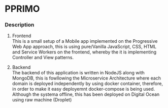 # PPRIMO

### Description
1. Frontend <br>
This is a small setup of a Mobile app implemented on the Progressive Web App approach, this is using pure/Vanilla JavaScript, CSS, HTML and Service Workers
on the frontend, whereby the it is implementing Controller and View patterns.

2. Backend <br>
The backend of this application is written in NodeJS along with MongoDB, this is fowllowing the Microservice Architecture where each domain is deployed 
independently by using docker container, therefore, in order to make it easy deployemnt docker-compose is being used. Although the systema offline, 
this has been deployed on Digital Ocean using raw machine (Droplet) 
